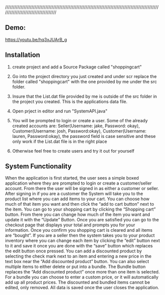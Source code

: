 
////////////////////////////////////////////////////////////////////////////////////////////////////////////////////////////////////
## Demo: 
https://youtu.be/hq3xJUArB_g

## Installation 
1. create project and add a Source Package called "shoppingcart"

2. Go into the project directory you just created and under scr replace the folder called "shoppingcart" with the one provided by me under the src folder.

3. Insure that the List.dat file provided by me is outside of the      src folder in the project you created. This is the applications data file.


4. Open prject in editor and run "SystemAPI.java"


5. You will be prompted to login or create a user. Some of the already created accounts are: 
Seller(Username: jake, Password: okay), 
Customer(Username: josh, Password:okay),
Customer(Username: lauren, Password:okay),
the password field is case sensitive and these only work if the List.dat file is in the right place

6. Otherwise feel free to create users and try it out for yourself

## System Functionality 
When the application is first started, the user sees a simple boxed application
where they are prompted to login or create a customer/seller account. From there the
user will be signed in as either a customer or seller.
After signing in if you are a customer the System will take you to the product list
where you can add items to your cart. You can choose how much of that item
you want and then click the “add to cart button” next to the item. You can go to your
shopping cart by clicking the “Shopping cart” button. From there you can change how
much of the item you want and update it with the “Update” Button. Once you are
satisfied you can go to the checkout page that displays your total and prompts you for
your information. Once you confirm you shopping cart is cleared and all items are
“bought”.
If you are a seller then the system takes you to your product inventory where you
can change each item by clicking the “edit” button next to it and save it once you are
done with the “save” button which replaces the edit button once pressed. You can add a
discounted product by selecting the check mark next to an item and entering a new
price in the text box near the “Add discounted product” button. You can also select
multiple items to either delete or put into a bundle. The Bundle button replaces the “Add
discounted product” once more than one item is selected. For a bundle you can choose to enter a
custom price, or it will automatically add up all product prices. The discounted and
bundled items cannot be edited, only removed.
All data is saved once the user closes the application.
